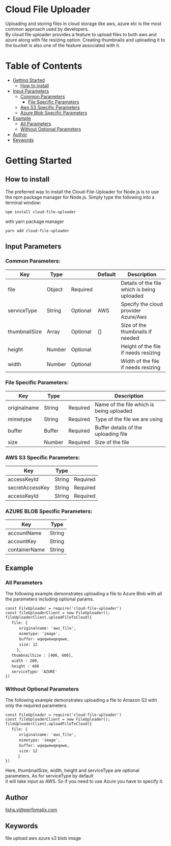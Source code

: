 # Cloud File Uploader
Uploading and storing files in cloud storage like aws, azure etc is the most common approach used by developers.  
By cloud file uploader provides a feature to upload files to both aws and azure along with file resizing option.  Creating thumbnails and uploading it to the bucket is also one of the feature associated with it.

# Table of Contents
-  [Getting Started](#getting-started)
    -  [How to install](#how-to-install)
-  [Input Parameters](#input-parameters)
    -  [Common Parameters](#common-parameters)
        -  [File Specific Parameters](#file-specific-parameters)
    -  [Aws S3 Specific Parameters](#aws-s3-specific-parameters)
    -  [Azure Blob Specific Parameters](#azure-blob-specific-parameters)
-  [Example](#example)
    -  [All Parameters](#all-parameters)
    -  [Without Optional Parameters](#without-optional-parameters)
-  [Author](#author)
-  [Keywords](#keywords)


# Getting Started

## How to install
The preferred way to install the Cloud-File-Uploader for Node.js is to use the npm package manager for Node.js.   Simply type the following into a terminal window:

`npm install cloud-file-uploader`

with yarn package manager

`yarn add cloud-file-uploader`

## Input Parameters

### Common Parameters:

| Key             |   Type      |                |      Default   |               Description                   |       
------------------|-------------|----------------|----------------|---------------------------------------------|
 file            |   Object    |    Required    |                | Details of the file which is being uploaded |
 serviceType     |   String    |    Optional    |      AWS       | Specify the cloud provider Azure/Aws        |
 thumbnailSize   |   Array     |    Optional    |      []        | Size of the thumbnails if needed            |
 height          |   Number    |    Optional    |                | Height of the file if needs resizing        |
 width           |   Number    |    Optional    |                | Width of the file if needs resizing         |


### File Specific Parameters:

| Key             |   Type      |                |             Description                          |       
------------------|-------------|----------------|--------------------------------------------------|
 originalname    |   String    |    Required    |     Name of the file which is being uploaded      |
 mimetype        |   String    |    Required    |     Type of the file we are using                 |
 buffer          |   Buffer    |    Required    |     Buffer details of the uploading file          |
 size            |   Number    |    Required    |     Size of the file                              |


### AWS S3 Specific Parameters:

| Key             | Type   |                   |
|-----------------|--------|-------------------|
accessKeyId       | String |    Required       |
secretAccessKey   | String |    Required       |
accessKeyId       | String |    Required       |


### AZURE BLOB Specific Parameters:

| Key                       |  Type          |
|---------------------------|----------------|
 accountName     | String   |   Required     |  
 accountKey      |  String  |   Req uired    |   
 containerName   |  String  |   Required     |    


## Example
### All Parameters
The following example demonstrates uploading a file to Azure Blob with all the parameters including optional params.
 
`const FileUploader = require('cloud-file-uploader')  `  
`const fileUploaderClient = new FileUploader();  `  
`fileUploaderClient.uploadFileToCloud({  `  
&nbsp;&nbsp;&nbsp;&nbsp;&nbsp;`file: {  `  
        &nbsp;&nbsp;&nbsp;&nbsp;&nbsp;&nbsp;&nbsp;&nbsp;&nbsp;&nbsp;&nbsp;` originalname: 'aws_file',  `  
        &nbsp;&nbsp;&nbsp;&nbsp;&nbsp;&nbsp;&nbsp;&nbsp;&nbsp;&nbsp;&nbsp;`mimetype: 'image',  `  
        &nbsp;&nbsp;&nbsp;&nbsp;&nbsp;&nbsp;&nbsp;&nbsp;&nbsp;&nbsp;&nbsp;`buffer: wqeqwewqeqewe,  `  
        &nbsp;&nbsp;&nbsp;&nbsp;&nbsp;&nbsp;&nbsp;&nbsp;&nbsp;&nbsp;&nbsp;`size: 12  `  
&nbsp;&nbsp;&nbsp;&nbsp;&nbsp;&nbsp;&nbsp;&nbsp;&nbsp;`},  `  
&nbsp;&nbsp;&nbsp;&nbsp;&nbsp;`thumbnailSize : [400, 600],  `  
&nbsp;&nbsp;&nbsp;&nbsp;&nbsp;`width : 200,  `  
&nbsp;&nbsp;&nbsp;&nbsp;&nbsp;`height : 400  `  
&nbsp;&nbsp;&nbsp;&nbsp;&nbsp;`serviceType: 'AZURE'  `  
`})  `  

### Without Optional Parameters
The following example demonstrates  uploading a file to Amazon S3 with only the required parameters.
 
`const FileUploader = require('cloud-file-uploader')  `  
`const fileUploaderClient = new FileUploader();  `  
`fileUploaderClient.uploadFileToCloud({  `  
&nbsp;&nbsp;&nbsp;&nbsp;&nbsp;`file: {  `  
&nbsp;&nbsp;&nbsp;&nbsp;&nbsp;&nbsp;&nbsp;&nbsp;&nbsp;&nbsp;&nbsp;`originalname: 'aws_file',  `  
&nbsp;&nbsp;&nbsp;&nbsp;&nbsp;&nbsp;&nbsp;&nbsp;&nbsp;&nbsp;&nbsp;`mimetype: 'image',  `  
&nbsp;&nbsp;&nbsp;&nbsp;&nbsp;&nbsp;&nbsp;&nbsp;&nbsp;&nbsp;&nbsp;`buffer: wqeqwewqeqewe,  `  
&nbsp;&nbsp;&nbsp;&nbsp;&nbsp;&nbsp;&nbsp;&nbsp;&nbsp;&nbsp;&nbsp;`size: 12  `  
&nbsp;&nbsp;&nbsp;&nbsp;&nbsp;&nbsp;&nbsp;&nbsp;&nbsp;    `}  `  
`})  `  

Here, thumbnailSize, width, height and serviceType are optional parameters. As for serviceType by default  
it will take input as AWS. So if you need to use Azure you have to specify it.

## Author
lisha.vl@perfomatix.com

## Keywords
file upload aws azure s3 blob image